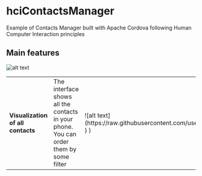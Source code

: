 # hciContactsManager
Example of Contacts Manager built with Apache Cordova following Human Computer Interaction principles

## Main features ##
![alt text](https://raw.githubusercontent.com/username/projectname/branch/path/to/img.png)

<table>
    <tr>
        <td><b>Visualization of all contacts</b></td><td>The interface shows all the contacts in your phone. You can order them by some filter</td><td>![alt text](https://raw.githubusercontent.com/username/projectname/branch/path/to/img.png)
)
)</td>
    </tr>
</table>
